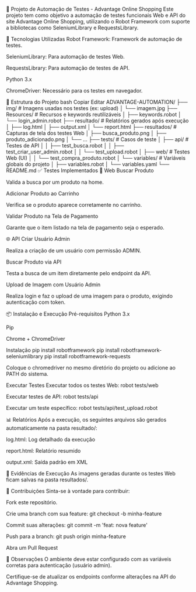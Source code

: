 🧪 Projeto de Automação de Testes - Advantage Online Shopping
Este projeto tem como objetivo a automação de testes funcionais Web e API do site Advantage Online Shopping, utilizando o Robot Framework com suporte a bibliotecas como SeleniumLibrary e RequestsLibrary.

🚀 Tecnologias Utilizadas
Robot Framework: Framework de automação de testes.

SeleniumLibrary: Para automação de testes Web.

RequestsLibrary: Para automação de testes de API.

Python 3.x

ChromeDriver: Necessário para os testes em navegador.

📁 Estrutura do Projeto
bash
Copiar
Editar
ADVANTAGE-AUTOMATION/
├── img/                        # Imagens usadas nos testes (ex: upload)
│   └── imagem.jpg
├── Resources/                 # Recursos e keywords reutilizáveis
│   ├── keywords.robot
│   └── login_admin.robot
├── resultado/                 # Relatórios gerados após execução
│   ├── log.html
│   ├── output.xml
│   └── report.html
├── resultados/               # Capturas de tela dos testes Web
│   ├── busca_produto.png
│   ├── produto_adicionado.png
│   └── ...
├── tests/                     # Casos de teste
│   ├── api/                   # Testes de API
│   │   ├── test_busca.robot
│   │   ├── test_criar_user_admin.robot
│   │   └── test_upload.robot
│   ├── web/                   # Testes Web (UI)
│   │   └── test_compra_produto.robot
│   └── variables/             # Variáveis globais do projeto
│       ├── variables.robot
│       └── variables.yaml
└── README.md
✅ Testes Implementados
🔎 Web
Buscar Produto

Valida a busca por um produto na home.

Adicionar Produto ao Carrinho

Verifica se o produto aparece corretamente no carrinho.

Validar Produto na Tela de Pagamento

Garante que o item listado na tela de pagamento seja o esperado.

🌐 API
Criar Usuário Admin

Realiza a criação de um usuário com permissão ADMIN.

Buscar Produto via API

Testa a busca de um item diretamente pelo endpoint da API.

Upload de Imagem com Usuário Admin

Realiza login e faz o upload de uma imagem para o produto, exigindo autenticação com token.

📦 Instalação e Execução
Pré-requisitos
Python 3.x

Pip

Chrome + ChromeDriver

Instalação
pip install robotframework
pip install robotframework-seleniumlibrary
pip install robotframework-requests

Coloque o chromedriver no mesmo diretório do projeto ou adicione ao PATH do sistema.

Executar Testes
Executar todos os testes Web:
robot tests/web

Executar testes de API:
robot tests/api

Executar um teste específico:
robot tests/api/test_upload.robot

📊 Relatórios
Após a execução, os seguintes arquivos são gerados automaticamente na pasta resultado/:

log.html: Log detalhado da execução

report.html: Relatório resumido

output.xml: Saída padrão em XML

📸 Evidências de Execução
As imagens geradas durante os testes Web ficam salvas na pasta resultados/.

🤝 Contribuições
Sinta-se à vontade para contribuir:

Fork este repositório.

Crie uma branch com sua feature: git checkout -b minha-feature

Commit suas alterações: git commit -m 'feat: nova feature'

Push para a branch: git push origin minha-feature

Abra um Pull Request

📌 Observações
O ambiente deve estar configurado com as variáveis corretas para autenticação (usuário admin).

Certifique-se de atualizar os endpoints conforme alterações na API do Advantage Shopping.